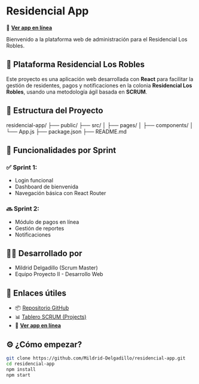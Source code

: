 # Residencial App

🚀 [**Ver app en línea**](https://Mildrid-Delgadillo.github.io/residencial-app)

Bienvenido a la plataforma web de administración para el Residencial Los Robles.


## 🏡 Plataforma Residencial Los Robles

Este proyecto es una aplicación web desarrollada con **React** para facilitar la gestión de residentes, pagos y notificaciones en la colonia **Residencial Los Robles**, usando una metodología ágil basada en **SCRUM**.


## 📁 Estructura del Proyecto

residencial-app/
├── public/
├── src/
│ ├── pages/
│ ├── components/
│ └── App.js
├── package.json
├── README.md       


## 🧩 Funcionalidades por Sprint

### ✅ Sprint 1:
- Login funcional
- Dashboard de bienvenida
- Navegación básica con React Router

### 🔜 Sprint 2:
- Módulo de pagos en línea
- Gestión de reportes
- Notificaciones


## 👩‍💻 Desarrollado por

- Mildrid Delgadillo (Scrum Master)
- Equipo Proyecto II - Desarrollo Web


## 🔗 Enlaces útiles

- 📦 [Repositorio GitHub](https://github.com/Mildrid-Delgadillo/residencial-app)
- 📊 [Tablero SCRUM (Projects)](https://github.com/users/Mildrid-Delgadillo/projects/1/views/1)
- 🚀 [**Ver app en línea**](https://Mildrid-Delgadillo.github.io/residencial-app)


## ⚙️ ¿Cómo empezar?

```bash
git clone https://github.com/Mildrid-Delgadillo/residencial-app.git
cd residencial-app
npm install
npm start
